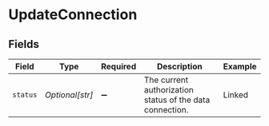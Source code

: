 # UpdateConnection


## Fields

| Field                                                    | Type                                                     | Required                                                 | Description                                              | Example                                                  |
| -------------------------------------------------------- | -------------------------------------------------------- | -------------------------------------------------------- | -------------------------------------------------------- | -------------------------------------------------------- |
| `status`                                                 | *Optional[str]*                                          | :heavy_minus_sign:                                       | The current authorization status of the data connection. | Linked                                                   |